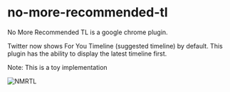 # no-more-recommended-tl
No More Recommended TL is a google chrome plugin.

Twitter now shows For You Timeline (suggested timeline) by default.
This plugin has the ability to display the latest timeline first.

Note: This is a toy implementation

![NMRTL](https://user-images.githubusercontent.com/40164677/213860409-cde5ad1e-03cd-4900-8a95-02f7d4b58ea4.png)
